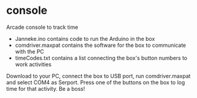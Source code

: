 # console
Arcade console to track time

- Janneke.ino contains code to run the Arduino in the box
- comdriver.maxpat contains the software for the box to communicate with the PC
- timeCodes.txt contains a list connecting the box's button numbers to work activities

Download to your PC, connect the box to USB port, run comdriver.maxpat and select COM4 as Serport.
Press one of the buttons on the box to log time for that activity.
Be a boss!

